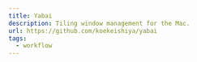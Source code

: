 ```yaml
---
title: Yabai
description: Tiling window management for the Mac.
url: https://github.com/koekeishiya/yabai
tags:
  - workflow
---
```

